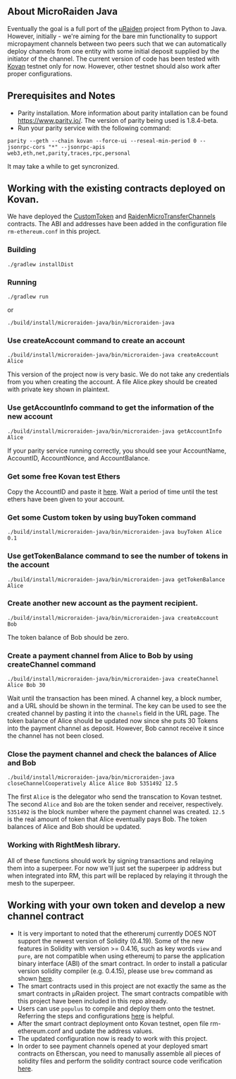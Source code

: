 ## About MicroRaiden Java
Eventually the goal is a full port of the [µRaiden](https://github.com/raiden-network/microraiden) project from
Python to Java. However, initially - we're aiming for the bare min
functionality to support micropayment channels between two peers such
that we can automatically deploy channels from one entity with some
initial deposit supplied by the initiator of the channel. 
The current version of code has been tested with [Kovan](https://gitter.im/kovan-testnet/) testnet only for now. However, other testnet should also work after proper configurations.
## Prerequisites and Notes
- Parity installation. More information about parity intallation can be found https://www.parity.io/. The version of parity being used is 1.8.4-beta. 
- Run your parity service with the following command:
```
parity --geth --chain kovan --force-ui --reseal-min-period 0 --jsonrpc-cors "*" --jsonrpc-apis web3,eth,net,parity,traces,rpc,personal
```
It may take a while to get syncronized.
## Working with the existing contracts deployed on Kovan.
We have deployed the [CustomToken](https://kovan.etherscan.io/address/0x0fc373426c87f555715e6fe673b07fe9e7f0e6e7) and [RaidenMicroTransferChannels](https://kovan.etherscan.io/address/0x5832edf9Da129Aa13fdA0fBff93379d3ED8a4a93) contracts. The ABI and addresses have been added in the configuration file `rm-ethereum.conf` in this project. 
### Building
```
./gradlew installDist
```
### Running
```
./gradlew run
``` 
or 
```
./build/install/microraiden-java/bin/microraiden-java
```
### Use createAccount command to create an account
```
./build/install/microraiden-java/bin/microraiden-java createAccount Alice
```
This version of the project now is very basic. We do not take any credentials from you when creating the account. A file Alice.pkey should be created with private key shown in plaintext. 
### Use getAccountInfo command to get the information of the new account
```
./build/install/microraiden-java/bin/microraiden-java getAccountInfo Alice
```
If your parity service running correctly, you should see your AccountName, AccountID, AccountNonce, and AccountBalance.
### Get some free Kovan test Ethers
Copy the AccountID and paste it [here](https://gitter.im/kovan-testnet/faucet). Wait a period of time until the test ethers have been given to your account.
### Get some Custom token by using buyToken command
```
./build/install/microraiden-java/bin/microraiden-java buyToken Alice 0.1
```
### Use getTokenBalance command to see the number of tokens in the account
```
./build/install/microraiden-java/bin/microraiden-java getTokenBalance Alice
```
### Create another new account as the payment recipient.
```
./build/install/microraiden-java/bin/microraiden-java createAccount Bob
```
The token balance of Bob should be zero.
### Create a payment channel from Alice to Bob by using createChannel command
```
./build/install/microraiden-java/bin/microraiden-java createChannel Alice Bob 30
```
Wait until the transaction has been mined.
A channel key, a block number, and a URL should be shown in the terminal. The key can be used to see the created channel by pasting it into the `channels` field in the URL page. 
The token balance of Alice should be updated now since she puts 30 Tokens into the payment channel as deposit. However, Bob cannot receive it since the channel has not been closed.
### Close the payment channel and check the balances of Alice and Bob
```
./build/install/microraiden-java/bin/microraiden-java closeChannelCooperatively Alice Alice Bob 5351492 12.5
```
The first `Alice` is the delegator who send the transcation to Kovan testnet. The second `Alice` and `Bob` are the token sender and receiver, respectively. `5351492` is the block number where the payment channel was created. `12.5` is the real amount of token that Alice eventually pays Bob.
The token balances of Alice and Bob should be updated.
### Working with RightMesh library.
All of these functions should work by signing transactions and relaying
them into a superpeer. For now we'll just set the superpeer ip address
but when integrated into RM, this part will be replaced by relaying it
through the mesh to the superpeer.

## Working with your own token and develop a new channel contract
- It is very important to noted that the ethererumj currently DOES NOT support the newest version of Solidity (0.4.19). Some of the new features in Solidity with version >= 0.4.16, such as key words `view` and `pure`, are not compatible when using ethereumj to parse the application binary interface (ABI) of the smart contract. In order to install a paticular version solidity compiler (e.g. 0.4.15), please use `brew` command as shown [here](http://solidity.readthedocs.io/en/develop/installing-solidity.html#binary-packages).
- The smart contracts used in this project are not exactly the same as the smart contracts in µRaiden project. The smart contracts compatible with this project have been included in this repo already.
- Users can use `populus` to compile and deploy them onto the testnet. Referring the steps and configurations [here](https://github.com/raiden-network/microraiden/blob/master/contracts/README.md#usage) is helpful.
- After the smart contract deployment onto Kovan testnet, open file rm-ethereum.conf and update the address values. 
- The updated configuration now is ready to work with this project. 
- In order to see payment channels opened at your deployed smart contracts on Etherscan, you need to manusally assemble all pieces of solidity files and perform the solidity contract source code verification [here](https://etherscan.io/verifyContract).
